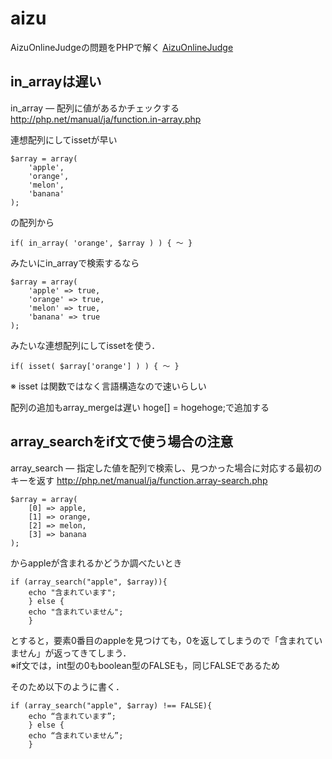 # aizu
AizuOnlineJudgeの問題をPHPで解く
[AizuOnlineJudge](http://judge.u-aizu.ac.jp/onlinejudge/index.jsp?lang=ja)

## in_arrayは遅い
in_array — 配列に値があるかチェックする
<http://php.net/manual/ja/function.in-array.php>

連想配列にしてissetが早い
```
$array = array(
    'apple',
    'orange',
    'melon',
    'banana'
);
```
の配列から
```
if( in_array( 'orange', $array ) ) { ～ }
```
みたいにin_arrayで検索するなら
```
$array = array(
    'apple' => true,
    'orange' => true,
    'melon' => true,
    'banana' => true
);
```
みたいな連想配列にしてissetを使う．
```
if( isset( $array['orange'] ) ) { ～ }
```
※ isset は関数ではなく言語構造なので速いらしい


配列の追加もarray_mergeは遅い
hoge[] = hogehoge;で追加する

## array_searchをif文で使う場合の注意
array_search — 指定した値を配列で検索し、見つかった場合に対応する最初のキーを返す
<http://php.net/manual/ja/function.array-search.php>

```
$array = array(
    [0] => apple,
    [1] => orange,
    [2] => melon,
    [3] => banana
);
```
からappleが含まれるかどうか調べたいとき
```
if (array_search("apple", $array)){
    echo "含まれています";
    } else {
    echo "含まれていません";
    }
```
とすると，要素0番目のappleを見つけても，0を返してしまうので「含まれていません」が返ってきてしまう．  
※if文では，int型の0もboolean型のFALSEも，同じFALSEであるため

そのため以下のように書く．
```
if (array_search("apple", $array) !== FALSE){
    echo “含まれています”;
    } else {
    echo “含まれていません”;
    }
```
